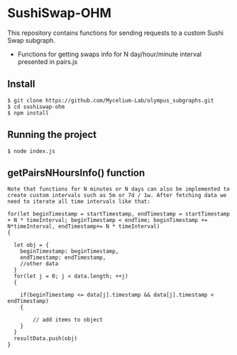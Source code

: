 # SushiSwap-OHM
This repository contains functions for sending requests to a custom Sushi Swap subgraph.
- Functions for getting swaps info for N day/hour/minute interval presented in pairs.js

## Install

    $ git clone https://github.com/Mycelium-Lab/olympus_subgraphs.git
    $ cd sushiswap-ohm
    $ npm install
    
## Running the project

    $ node index.js
## getPairsNHoursInfo() function

    Note that functions for N minutes or N days can also be implemented to create custom intervals such as 5m or 7d / 1w. After fetching data we need to iterate all time intervals like that: 
       
    for(let beginTimestamp = startTimestamp, endTimestamp = startTimestamp + N * timeInterval; beginTimestamp < endTime; beginTimestamp += N*timeInterval, endTimestamp+= N * timeInterval)
    {
      
      let obj = {
        beginTimestamp: beginTimestamp,
        endTimestamp: endTimestamp,
        //other data
      }
      for(let j = 0; j < data.length; ++j)
      {
        
        if(beginTimestamp <= data[j].timestamp && data[j].timestamp < endTimestamp)
        {

            // add items to object
        }
      }
      resultData.push(obj)
    }